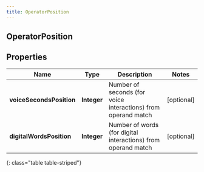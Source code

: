 ```yaml
---
title: OperatorPosition
---
```

## OperatorPosition


## Properties

| Name | Type | Description | Notes |
| ------------ | ------------- | ------------- | ------------- |
| **voiceSecondsPosition** | <!----><!---->**Integer**<!----> | Number of seconds (for voice interactions) from operand match |  [optional] |
| **digitalWordsPosition** | <!----><!---->**Integer**<!----> | Number of words (for digital interactions) from operand match |  [optional] |
{: class="table table-striped"}




